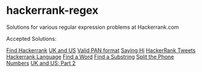 hackerrank-regex
================
Solutions for various regular expression problems at Hackerrank.com

Accepted Solutions:

<a href = "https://www.hackerrank.com/challenges/find-hackerrank">Find Hackerrank</a>
<a href = "https://www.hackerrank.com/challenges/uk-and-us">UK and US</a>
<a href = "https://www.hackerrank.com/challenges/valid-pan-format">Valid PAN format</a>
<a href = "https://www.hackerrank.com/challenges/saying-hi">Saying Hi</a>
<a href = "https://www.hackerrank.com/challenges/hackerrank-tweets">HackerRank Tweets</a>
<a href = "https://www.hackerrank.com/challenges/hackerrank-language">Hackerrank Language</a>
<a href = "https://www.hackerrank.com/challenges/find-a-word">Find a Word</a>
<a href = "https://www.hackerrank.com/challenges/find-substring">Find a Substring</a>
<a href = "https://www.hackerrank.com/challenges/split-number">Split the Phone Numbers</a>
<a href = "https://www.hackerrank.com/challenges/uk-and-us-2">UK and US: Part 2</a>




